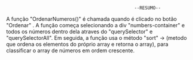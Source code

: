                                                     --RESUMO--
A função "OrdenarNumeros()" é chamada quando é clicado no botão "Ordenar" .
A função começa selecionando a div "numbers-container" e todos os números dentro
dela atraves do "querySelector" e "querySelectorAll".
Em seguida, a função  usa o método "sort" -> (metodo que ordena os elementos do próprio array e retorna o array), para classificar o array de números em ordem crescente. 


